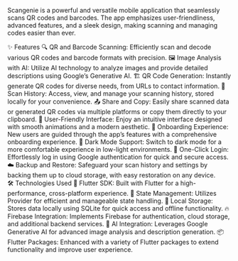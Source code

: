Scangenie is a powerful and versatile mobile application that seamlessly scans QR codes and barcodes. The app emphasizes user-friendliness, advanced features, and a sleek design, making scanning and managing codes easier than ever.

✨ Features
🔍 QR and Barcode Scanning: Efficiently scan and decode various QR codes and barcode formats with precision.
🖼️ Image Analysis with AI: Utilize AI technology to analyze images and provide detailed descriptions using Google’s Generative AI.
🏗️ QR Code Generation: Instantly generate QR codes for diverse needs, from URLs to contact information.
📜 Scan History: Access, view, and manage your scanning history, stored locally for your convenience.
📤 Share and Copy: Easily share scanned data or generated QR codes via multiple platforms or copy them directly to your clipboard.
🎨 User-Friendly Interface: Enjoy an intuitive interface designed with smooth animations and a modern aesthetic.
🚀 Onboarding Experience: New users are guided through the app’s features with a comprehensive onboarding experience.
🌙 Dark Mode Support: Switch to dark mode for a more comfortable experience in low-light environments.
🔐 One-Click Login: Effortlessly log in using Google authentication for quick and secure access.
☁️ Backup and Restore: Safeguard your scan history and settings by backing them up to cloud storage, with easy restoration on any device.
<br>
🛠️ Technologies Used
📱 Flutter SDK: Built with Flutter for a high-performance, cross-platform experience.
🔄 State Management: Utilizes Provider for efficient and manageable state handling.
💾 Local Storage: Stores data locally using SQLite for quick access and offline functionality.
🔥 Firebase Integration: Implements Firebase for authentication, cloud storage, and additional backend services.
🧠 AI Integration: Leverages Google Generative AI for advanced image analysis and description generation.
📦 Flutter Packages: Enhanced with a variety of Flutter packages to extend functionality and improve user experience.
